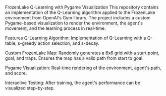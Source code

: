 FrozenLake Q-Learning with Pygame Visualization
This repository contains an implementation of the Q-Learning algorithm applied to the FrozenLake environment from OpenAI's Gym library. The project includes a custom Pygame-based visualization to render the environment, the agent's movement, and the learning process in real-time.

Features
Q-Learning Algorithm: Implementation of Q-Learning with a Q-table, ε-greedy action selection, and ε-decay.

Custom FrozenLake Map: Randomly generates a 6x6 grid with a start point, goal, and traps. Ensures the map has a valid path from start to goal.

Pygame Visualization: Real-time rendering of the environment, agent's path, and score.

Interactive Testing: After training, the agent's performance can be visualized step-by-step.
